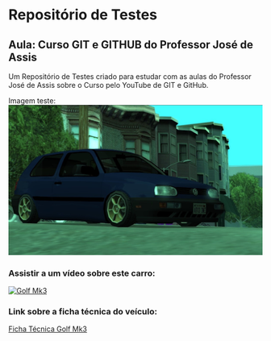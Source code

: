 # Repositório de Testes
## Aula: Curso GIT e GITHUB do Professor José de Assis
Um Repositório de Testes criado para estudar com as aulas do Professor José de Assis sobre o Curso pelo YouTube de GIT e GitHub.

Imagem teste:
![Golf Mk3](https://github.com/Julio-Mota/repositorio-teste/blob/main/Golf%20MK3%2022.jpg)
### Assistir a um vídeo sobre este carro: 
[![Golf Mk3](https://img.youtube.com/vi/a0on0IKjTmg/0.jpg)](https://www.youtube.com/watch?v=a0on0IKjTmg)
### Link sobre a ficha técnica do veículo:
[Ficha Técnica Golf Mk3](https://www.carrosnaweb.com.br/fichadetalhe.asp?codigo=12740)
